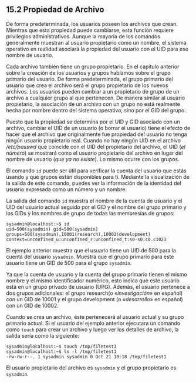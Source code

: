 ## 15.2 Propiedad de Archivo
De forma predeterminada, los usuarios poseen los archivos que crean. Mientras que esta propiedad puede cambiarse, esta función requiere privilegios administrativos. Aunque la mayoría de los comandos generalmente muestran al usuario propietario como un nombre, el sistema operativo en realidad asociará la propiedad del usuario con el UID para ese nombre de usuario.

Cada archivo también tiene un grupo propietario. En el capítulo anterior sobre la creación de los usuarios y grupos hablamos sobre el grupo primario del usuario. De forma predeterminada, el grupo primario del usuario que crea el archivo será el grupo propietario de los nuevos archivos. Los usuarios pueden cambiar a un propietario de grupo de un archivo a cualquier grupo al que pertenecen. De manera similar al usuario propietario, la asociación de un archivo con un grupo no está realmente hecha por nombre dentro del sistema operativo, sino por el GID del grupo.

Puesto que la propiedad se determina por el UID y GID asociado con un archivo, cambiar el UID de un usuario (o borrar el usuario) tiene el efecto de hacer que el archivo que originalmente fue propiedad del usuario no tenga ningún usuario propietario real. Cuando no hay ningún UID en el archivo _/etc/passwd_ que coincide con el UID del propietario del archivo, el UID (_el número_) se mostrará como el usuario propietario del archivo en lugar del nombre de usuario (_que ya no existe_). Lo mismo ocurre con los grupos.

El comando `id` puede ser útil para verificar la cuenta del usuario que estás usando y qué grupos están disponibles para ti. Mediante la visualización de la salida de este comando, puedes ver la información de la identidad del usuario expresada como un número y un nombre.

La salida del comando `id` muestra el nombre de la cuenta de usuario y el UID del usuario actual seguido por el GID y el nombre del grupo primario y los GIDs y los nombres de grupo de todas las membresías de grupos:

```shell-session
sysadmin@localhost:~$ id
uid=500(sysadmin) gid=500(sysadmin) groups=500(sysadmin),10001(research),10002(development) context=unconfined_u:unconfined_r:unconfined_t:s0-s0:c0.c1023
```

El ejemplo anterior muestra que el usuario tiene un UID de 500 para la cuenta del usuario `sysadmin`. Muestra que el grupo primario para este usuario tiene un GID de 500 para el grupo `sysadmin`.

Ya que la cuenta de usuario y la cuenta del grupo primario tienen el mismo nombre y el mismo identificador numérico, esto indica que este usuario está en un grupo privado de usuario (UPG). Además, el usuario pertenece a dos grupos adicionales: el grupo research(o «_investigación_» en español) con un GID de 10001 y el grupo development (o «_desarrollo_» en español) con un GID de 10002.

Cuando se crea un archivo, éste pertenecerá al usuario actual y su grupo primario actual. Si el usuario del ejemplo anterior ejecutara un comando como `touch` para crear un archivo y luego ver los detalles de archivo, la salida sería como la siguiente:

```shell-session
sysadmin@localhost:~$ touch /tmp/filetest1
sysadmin@localhost:~$ ls -l /tmp/filetest1
-rw-rw-r--. 1 sysadmin sysadmin 0 Oct 21 10:18 /tmp/filetest1
```

El usuario propietario del archivo es `sysadmin` y el grupo propietario es `sysadmin`.

